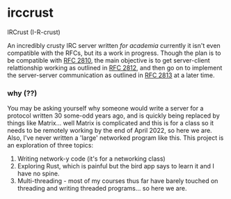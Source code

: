 # irccrust
IRCrust (I-R-crust) 

An incredibly crusty IRC server written _for academia_ currently it isn't even compatible with the RFCs, but its a work in progress. 
Though the plan is to be compatible with [RFC 2810](https://datatracker.ietf.org/doc/html/rfc2810), the main objective is to 
get server-client relattionship working as outlined in [RFC 2812](https://datatracker.ietf.org/doc/html/rfc2812), and then go 
on to implement the server-server communication as outlined in [RFC 2813](https://datatracker.ietf.org/doc/html/rfc2813) at a 
later time. 

### why (??)
You may be asking yourself why someone would write a server for a protocol written 30 some-odd years ago, and is quickly being
replaced by things like Matrix... well Matrix is complicated and this is for a class so it needs to be remotely working by the
end of April 2022, so here we are. Also, I've never written a 'large' networked program like this. This project is an 
exploration of three topics:
  1. Writing network-y code (it's for a networking class)
  2. Exploring Rust, which is painful but the bird app says to learn it and I have no spine. 
  3. Multi-threading - most of my courses thus far have barely touched on threading and writing threaded programs... so here we are. 
